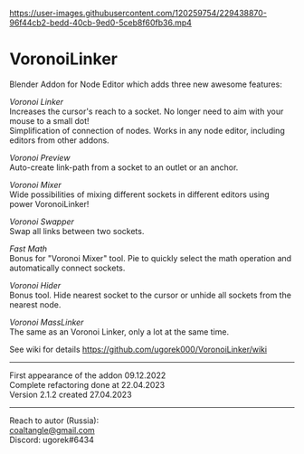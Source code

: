 https://user-images.githubusercontent.com/120259754/229438870-96f44cb2-bedd-40cb-9ed0-5ceb8f60fb36.mp4

# VoronoiLinker
Blender Addon for Node Editor which adds three new awesome features:


*Voronoi Linker*  
Increases the cursor's reach to a socket. No longer need to aim with your mouse to a small dot!  
Simplification of connection of nodes. Works in any node editor, including editors from other addons.  

*Voronoi Preview*  
Auto-create link-path from a socket to an outlet or an anchor.

*Voronoi Mixer*  
Wide possibilities of mixing different sockets in different editors using power VoronoiLinker!

*Voronoi Swapper*  
Swap all links between two sockets.

*Fast Math*  
Bonus for "Voronoi Mixer" tool. Pie to quickly select the math operation and automatically connect sockets.

*Voronoi Hider*  
Bonus tool. Hide nearest socket to the cursor or unhide all sockets from the nearest node.

*Voronoi MassLinker*  
The same as an Voronoi Linker, only a lot at the same time.


See wiki for details https://github.com/ugorek000/VoronoiLinker/wiki

----------------------
First appearance of the addon 09.12.2022  
Complete refactoring done at 22.04.2023  
Version 2.1.2 created 27.04.2023

----------------------
Reach to autor (Russia):  
coaltangle@gmail.com  
Discord: ugorek#6434

